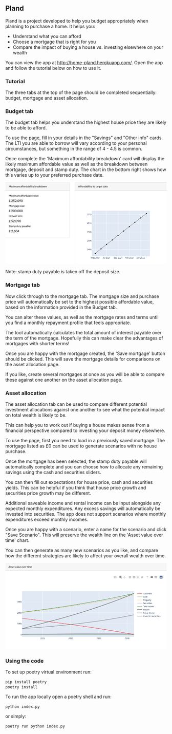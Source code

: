 ## Pland

Pland is a project developed to help you budget appropriately when planning to purchase a home. It helps you:

- Understand what you can afford
- Choose a mortgage that is right for you
- Compare the impact of buying a house vs. investing elsewhere on your wealth

You can view the app at http://home-pland.herokuapp.com/. Open the app and follow the tutorial below on how to use it.

### Tutorial

The three tabs at the top of the page should be completed sequentially: budget, mortgage and asset allocation.

### Budget tab

The budget tab helps you understand the highest house price they are likely to be able to afford.

To use the page, fill in your details in the "Savings" and "Other info" cards. The LTI you are able to borrow will vary according to your personal circumstances, but something in the range of 4 - 4.5 is common.

Once complete the 'Maximum affordability breakdown' card will display the likely maximum affordable value as well as the breakdown between mortgage, deposit and stamp duty. The chart in the bottom right shows how this varies up to your preferred purchase date.

![Budget tab](images/budget.png)

Note: stamp duty payable is taken off the deposit size.

### Mortgage tab

Now click through to the mortgage tab. The mortgage size and purchase price will automatically be set to the highest possible affordable value, based on the information provided in the Budget tab.

You can alter these values, as well as the mortgage rates and terms until you find a monthly repayment profile that feels appropriate.

The tool automatically calculates the total amount of interest payable over the term of the mortgage. Hopefully this can make clear the advantages of mortgages with shorter terms!

Once you are happy with the mortgage created, the 'Save mortgage' button should be clicked. This will save the mortgage details for comparisons on the asset allocation page.

If you like, create several mortgages at once as you will be able to compare these against one another on the asset allocation page.

### Asset allocation

The asset allocation tab can be used to compare different potential investment allocations against one another to see what the potential impact on total wealth is likely to be.

This can help you to work out if buying a house makes sense from a financial perspective compared to investing your deposit money elsewhere.

To use the page, first you need to load in a previously saved mortgage. The mortgage listed as £0 can be used to generate scenarios with no house purchase.

Once the mortgage has been selected, the stamp duty payable will automatically complete and you can choose how to allocate any remaining savings using the cash and securities sliders.

You can then fill out expectations for house price, cash and securities yields. This can be helpful if you think that house price growth and securities price growth may be different.

Additional saveable income and rental income can be input alongside any expected monthly expenditures. Any excess savings will automatically be invested into securities. The app does not support scenarios where monthly expenditures exceed monthly incomes.

Once you are happy with a scenario, enter a name for the scenario and click "Save Scenario". This will preserve the wealth line on the 'Asset value over time' chart.

You can then generate as many new scenarios as you like, and compare how the different strategies are likely to affect your overall wealth over time.

![Asset allocation tab](images/asset_allocation.png)

### Using the code

To set up poetry virtual environment run:

```console
pip install poetry
poetry install
```

To run the app locally open a poetry shell and run:

```console
python index.py
```

or simply:

```console
poetry run python index.py
```
